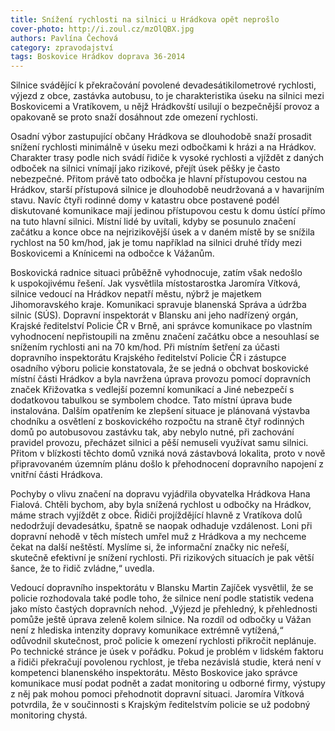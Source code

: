 ```yaml
---
title: Snížení rychlosti na silnici u Hrádkova opět neprošlo
cover-photo: http://i.zoul.cz/mzOlQBX.jpg
authors: Pavlína Čechová
category: zpravodajství
tags: Boskovice Hrádkov doprava 36-2014 
---
```


Silnice svádějící k překračování povolené devadesátikilometrové rychlosti, výjezd z obce, zastávka autobusu, to je charakteristika úseku na silnici mezi Boskovicemi a Vratíkovem, u nějž Hrádkovští usilují o bezpečnější provoz a opakovaně se proto snaží dosáhnout zde omezení rychlosti.

Osadní výbor zastupující občany Hrádkova se dlouhodobě snaží prosadit snížení rychlosti minimálně v úseku mezi odbočkami k hrázi a na Hrádkov. Charakter trasy podle nich svádí řidiče k vysoké rychlosti a vjíždět z daných odboček na silnici vnímají jako rizikové, přejít úsek pěšky je často nebezpečné. Přitom právě tato odbočka je hlavní přístupovou cestou na Hrádkov, starší přístupová silnice je dlouhodobě neudržovaná a v havarijním stavu. Navíc čtyři rodinné domy v katastru obce postavené podél diskutované komunikace mají jedinou přístupovou cestu k domu ústící přímo na tuto hlavní silnici. Místní lidé by uvítali, kdyby se posunulo značení začátku a konce obce na nejrizikovější úsek a v daném místě by se snížila rychlost na 50 km/hod, jak je tomu například na silnici druhé třídy mezi Boskovicemi a Knínicemi na odbočce k Vážanům.

Boskovická radnice situaci průběžně vyhodnocuje, zatím však nedošlo k uspokojivému řešení. Jak vysvětlila místostarostka Jaromíra Vítková, silnice vedoucí na Hrádkov nepatří městu, nýbrž je majetkem Jihomoravského kraje. Komunikaci spravuje blanenská Správa a údržba silnic (SÚS). Dopravní inspektorát v Blansku ani jeho nadřízený orgán, Krajské ředitelství Policie ČR v Brně, ani správce komunikace po vlastním vyhodnocení nepřistoupili na změnu značení začátku obce a nesouhlasí se snížením rychlosti ani na 70 km/hod. Při místním šetření za účasti dopravního inspektorátu Krajského ředitelství Policie ČR i zástupce osadního výboru policie konstatovala, že se jedná o obchvat boskovické místní části Hrádkov a byla navržena úprava provozu pomocí dopravních značek Křižovatka s vedlejší pozemní komunikací a Jiné nebezpečí s dodatkovou tabulkou se symbolem chodce. Tato místní úprava bude instalována. Dalším opatřením ke zlepšení situace je plánovaná výstavba chodníku a osvětlení z boskovického rozpočtu na straně čtyř rodinných domů po autobusovou zastávku tak, aby nebylo nutné, při zachování pravidel provozu, přecházet silnici a pěší nemuseli využívat samu silnici. Přitom v blízkosti těchto domů vzniká nová zástavbová lokalita, proto v nově připravovaném územním plánu došlo k přehodnocení dopravního napojení z vnitřní části Hrádkova.

Pochyby o vlivu značení na dopravu vyjádřila obyvatelka Hrádkova Hana Fialová. Chtěli bychom, aby byla snížená rychlost u odbočky na Hrádkov, máme strach vyjíždět z obce. Řidiči projíždějící hlavně z Vratíkova dolů nedodržují devadesátku, špatně se naopak odhaduje vzdálenost. Loni při dopravní nehodě v těch místech umřel muž z Hrádkova a my nechceme čekat na další neštěstí. Myslíme si, že informační značky nic neřeší, skutečně efektivní je snížení rychlosti. Při rizikových situacích je pak větší šance, že to řidič zvládne,“ uvedla.

Vedoucí dopravního inspektorátu v Blansku Martin Zajíček vysvětlil, že se policie rozhodovala také podle toho, že silnice není podle statistik vedena jako místo častých dopravních nehod. „Výjezd je přehledný, k přehlednosti pomůže ještě úprava zeleně kolem silnice. Na rozdíl od odbočky u Vážan není z hlediska intenzity dopravy komunikace extrémně vytížená,“ odůvodnil skutečnost, proč policie k omezení rychlosti přikročit neplánuje. Po technické stránce je úsek v pořádku. Pokud je problém v lidském faktoru a řidiči překračují povolenou rychlost, je třeba nezávislá studie, která není v kompetenci blanenského inspektorátu. Město Boskovice jako správce komunikace musí podat podnět a zadat monitoring u odborné firmy, výstupy z něj pak mohou pomoci přehodnotit dopravní situaci.
Jaromíra Vítková potvrdila, že v součinnosti s Krajským ředitelstvím policie se už podobný monitoring chystá.

